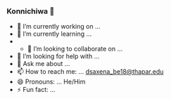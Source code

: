 ### Konnichiwa 👋 

- 🔭 I’m currently working on ... 
- 🌱 I’m currently learning ... 
- - 👯 I’m looking to collaborate on ... 
- 🤔 I’m looking for help with ... 
- 💬 Ask me about ... 
- 📫 How to reach me: ... dsaxena_be18@thapar.edu
- 😄 Pronouns:  ... He/Him
- ⚡ Fun fact: ...
